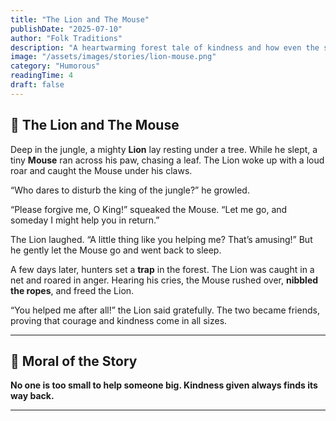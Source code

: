 ```yaml
---
title: "The Lion and The Mouse"
publishDate: "2025-07-10"
author: "Folk Traditions"
description: "A heartwarming forest tale of kindness and how even the smallest can help the mighty."
image: "/assets/images/stories/lion-mouse.png"
category: "Humorous"
readingTime: 4
draft: false
---
```


## 🦁 The Lion and The Mouse

Deep in the jungle, a mighty **Lion** lay resting under a tree. While he slept, a tiny **Mouse** ran across his paw, chasing a leaf. The Lion woke up with a loud roar and caught the Mouse under his claws.

“Who dares to disturb the king of the jungle?” he growled.

“Please forgive me, O King!” squeaked the Mouse. “Let me go, and someday I might help you in return.”

The Lion laughed. “A little thing like you helping me? That’s amusing!” But he gently let the Mouse go and went back to sleep.

A few days later, hunters set a **trap** in the forest. The Lion was caught in a net and roared in anger. Hearing his cries, the Mouse rushed over, **nibbled the ropes**, and freed the Lion.

“You helped me after all!” the Lion said gratefully. The two became friends, proving that courage and kindness come in all sizes.

---

## 🌼 Moral of the Story

**No one is too small to help someone big. Kindness given always finds its way back.**

---

